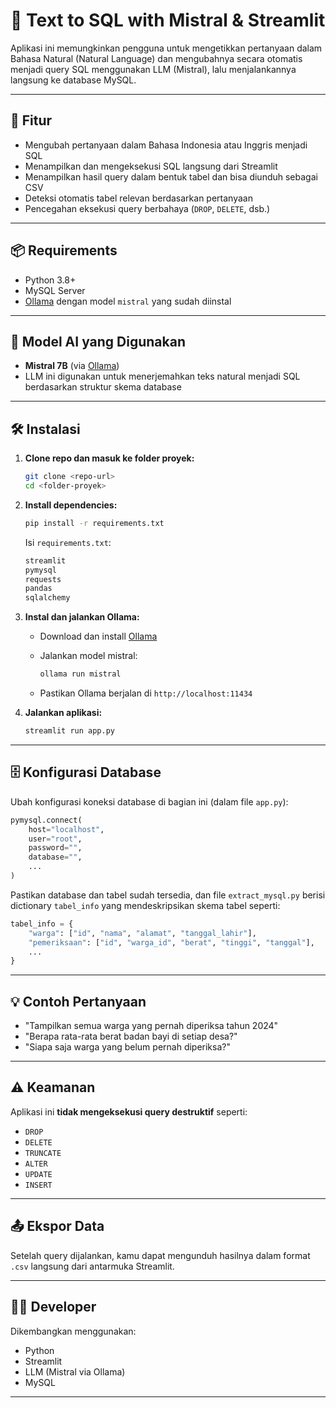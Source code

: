 # 💬 Text to SQL with Mistral & Streamlit

Aplikasi ini memungkinkan pengguna untuk mengetikkan pertanyaan dalam Bahasa Natural (Natural Language) dan mengubahnya secara otomatis menjadi query SQL menggunakan LLM (Mistral), lalu menjalankannya langsung ke database MySQL.

---

## 🚀 Fitur

* Mengubah pertanyaan dalam Bahasa Indonesia atau Inggris menjadi SQL
* Menampilkan dan mengeksekusi SQL langsung dari Streamlit
* Menampilkan hasil query dalam bentuk tabel dan bisa diunduh sebagai CSV
* Deteksi otomatis tabel relevan berdasarkan pertanyaan
* Pencegahan eksekusi query berbahaya (`DROP`, `DELETE`, dsb.)

---

## 📦 Requirements

* Python 3.8+
* MySQL Server
* [Ollama](https://ollama.com) dengan model `mistral` yang sudah diinstal

---

## 🧠 Model AI yang Digunakan

* **Mistral 7B** (via [Ollama](https://ollama.com/))
* LLM ini digunakan untuk menerjemahkan teks natural menjadi SQL berdasarkan struktur skema database

---

## 🛠️ Instalasi

1. **Clone repo dan masuk ke folder proyek:**

   ```bash
   git clone <repo-url>
   cd <folder-proyek>
   ```

2. **Install dependencies:**

   ```bash
   pip install -r requirements.txt
   ```

   Isi `requirements.txt`:

   ```txt
   streamlit
   pymysql
   requests
   pandas
   sqlalchemy
   ```

3. **Instal dan jalankan Ollama:**

   * Download dan install [Ollama](https://ollama.com/)

   * Jalankan model mistral:

     ```bash
     ollama run mistral
     ```

   * Pastikan Ollama berjalan di `http://localhost:11434`

4. **Jalankan aplikasi:**

   ```bash
   streamlit run app.py
   ```

---

## 🗄️ Konfigurasi Database

Ubah konfigurasi koneksi database di bagian ini (dalam file `app.py`):

```python
pymysql.connect(
    host="localhost",
    user="root",
    password="",
    database="",
    ...
)
```

Pastikan database dan tabel sudah tersedia, dan file `extract_mysql.py` berisi dictionary `tabel_info` yang mendeskripsikan skema tabel seperti:

```python
tabel_info = {
    "warga": ["id", "nama", "alamat", "tanggal_lahir"],
    "pemeriksaan": ["id", "warga_id", "berat", "tinggi", "tanggal"],
    ...
}
```

---

## 💡 Contoh Pertanyaan

* "Tampilkan semua warga yang pernah diperiksa tahun 2024"
* "Berapa rata-rata berat badan bayi di setiap desa?"
* "Siapa saja warga yang belum pernah diperiksa?"

---

## ⚠️ Keamanan

Aplikasi ini **tidak mengeksekusi query destruktif** seperti:

* `DROP`
* `DELETE`
* `TRUNCATE`
* `ALTER`
* `UPDATE`
* `INSERT`

---

## 📤 Ekspor Data

Setelah query dijalankan, kamu dapat mengunduh hasilnya dalam format `.csv` langsung dari antarmuka Streamlit.

---

## 🧑‍💻 Developer

Dikembangkan menggunakan:

* Python
* Streamlit
* LLM (Mistral via Ollama)
* MySQL

---